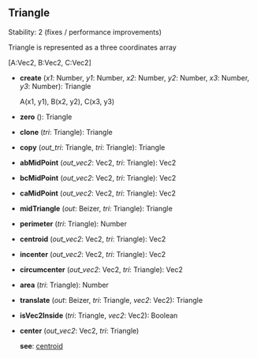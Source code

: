 <a name="Triangle"></a>
## Triangle
  Stability: 2 (fixes / performance improvements)

  Triangle is represented as a three coordinates array

  [A:Vec2, B:Vec2, C:Vec2]

<a name="Triangle-create"></a>
* **create** (*x1*: Number, *y1*: Number, *x2*: Number, *y2*: Number, *x3*: Number, *y3*: Number): Triangle

  A(x1, y1), B(x2, y2), C(x3, y3)


<a name="Triangle-zero"></a>
* **zero** (): Triangle

<a name="Triangle-clone"></a>
* **clone** (*tri*: Triangle): Triangle

<a name="Triangle-copy"></a>
* **copy** (*out_tri*: Triangle, *tri*: Triangle): Triangle

<a name="Triangle-abMidPoint"></a>
* **abMidPoint** (*out_vec2*: Vec2, *tri*: Triangle): Vec2

<a name="Triangle-bcMidPoint"></a>
* **bcMidPoint** (*out_vec2*: Vec2, *tri*: Triangle): Vec2

<a name="Triangle-caMidPoint"></a>
* **caMidPoint** (*out_vec2*: Vec2, *tri*: Triangle): Vec2

<a name="Triangle-midTriangle"></a>
* **midTriangle** (*out*: Beizer, *tri*: Triangle): Triangle

<a name="Triangle-perimeter"></a>
* **perimeter** (*tri*: Triangle): Number

<a name="Triangle-centroid"></a>
* **centroid** (*out_vec2*: Vec2, *tri*: Triangle): Vec2

<a name="Triangle-incenter"></a>
* **incenter** (*out_vec2*: Vec2, *tri*: Triangle): Vec2

<a name="Triangle-circumcenter"></a>
* **circumcenter** (*out_vec2*: Vec2, *tri*: Triangle): Vec2

<a name="Triangle-area"></a>
* **area** (*tri*: Triangle): Number

<a name="Triangle-translate"></a>
* **translate** (*out*: Beizer, *tri*: Triangle, *vec2*: Vec2): Triangle

<a name="Triangle-isVec2Inside"></a>
* **isVec2Inside** (*tri*: Triangle, *vec2*: Vec2): Boolean

<a name="Triangle-center"></a>
* **center** (*out_vec2*: Vec2, *tri*: Triangle)

  **see**: [centroid](#Triangle-centroid)
